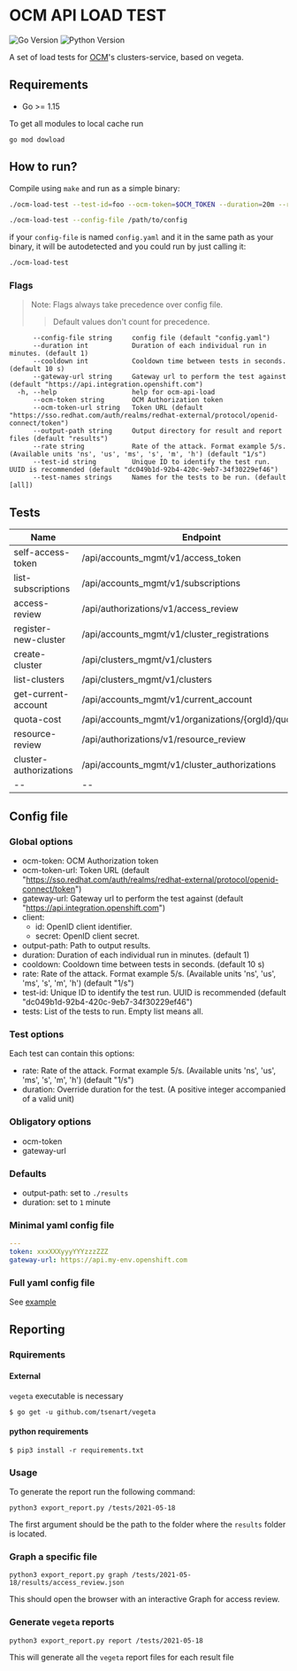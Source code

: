 # OCM API LOAD TEST

![Go Version](https://img.shields.io/badge/go%20version-%3E=1.15-61CFDD.svg?style=flat-square)
![Python Version](https://img.shields.io/badge/python%20version-%3E=3.7-61CFDD.svg?style=flat-square&color=brightgreen)

A set of load tests for [OCM](https://github.com/openshift-online/ocm-api-model)'s clusters-service, based on vegeta.

## Requirements

- Go >= 1.15

To get all modules to local cache run

`go mod dowload`

## How to run?

Compile using `make` and run as a simple binary:

```sh
./ocm-load-test --test-id=foo --ocm-token=$OCM_TOKEN --duration=20m --rate=5/s --output-path=./results --test-names="<test_name>[,...]"

```

```sh
./ocm-load-test --config-file /path/to/config
```

if your `config-file` is named `config.yaml` and it in the same
path as your binary, it will be autodetected and you could run by just calling it:

```sh
./ocm-load-test
```

### Flags

> Note: Flags always take precedence over config file.
>> Default values don't count for precedence.

```
      --config-file string     config file (default "config.yaml")
      --duration int           Duration of each individual run in minutes. (default 1)
      --cooldown int           Cooldown time between tests in seconds. (default 10 s)
      --gateway-url string     Gateway url to perform the test against (default "https://api.integration.openshift.com")
  -h, --help                   help for ocm-api-load
      --ocm-token string       OCM Authorization token
      --ocm-token-url string   Token URL (default "https://sso.redhat.com/auth/realms/redhat-external/protocol/openid-connect/token")
      --output-path string     Output directory for result and report files (default "results")
      --rate string            Rate of the attack. Format example 5/s. (Available units 'ns', 'us', 'ms', 's', 'm', 'h') (default "1/s")
      --test-id string         Unique ID to identify the test run. UUID is recommended (default "dc049b1d-92b4-420c-9eb7-34f30229ef46")
      --test-names strings     Names for the tests to be run. (default [all])
```

## Tests

| Name | Endpoint | Method |
|----|----|----|
| self-access-token | /api/accounts_mgmt/v1/access_token | POST |
| list-subscriptions | /api/accounts_mgmt/v1/subscriptions | GET |
| access-review | /api/authorizations/v1/access_review | POST |
| register-new-cluster | /api/accounts_mgmt/v1/cluster_registrations | POST |
| create-cluster | /api/clusters_mgmt/v1/clusters | POST |
| list-clusters | /api/clusters_mgmt/v1/clusters | GET |
| get-current-account | /api/accounts_mgmt/v1/current_account | GET |
| quota-cost | /api/accounts_mgmt/v1/organizations/{orgId}/quota_cost | GET |
| resource-review | /api/authorizations/v1/resource_review | POST |
| cluster-authorizations | /api/accounts_mgmt/v1/cluster_authorizations | POST |
|--|--|--|

## Config file

### Global options

- ocm-token: OCM Authorization token
- ocm-token-url: Token URL (default "https://sso.redhat.com/auth/realms/redhat-external/protocol/openid-connect/token")
- gateway-url: Gateway url to perform the test against (default "https://api.integration.openshift.com")
- client:
  - id: OpenID client identifier.
  - secret: OpenID client secret.
- output-path: Path to output results.
- duration: Duration of each individual run in minutes. (default 1)
- cooldown: Cooldown time between tests in seconds. (default 10 s)
- rate: Rate of the attack. Format example 5/s. (Available units 'ns', 'us', 'ms', 's', 'm', 'h') (default "1/s")
- test-id: Unique ID to identify the test run. UUID is recommended (default "dc049b1d-92b4-420c-9eb7-34f30229ef46")
- tests: List of the tests to run. Empty list means all.

### Test options

Each test can contain this options:

- rate: Rate of the attack. Format example 5/s. (Available units 'ns', 'us', 'ms', 's', 'm', 'h') (default "1/s")
- duration: Override duration for the test. (A positive integer accompanied of a valid unit)

### Obligatory options

- ocm-token
- gateway-url

### Defaults

- output-path: set to `./results`
- duration: set to `1` minute

### Minimal yaml config file

```yaml
---
token: xxxXXXyyyYYYzzzZZZ
gateway-url: https://api.my-env.openshift.com
```

### Full yaml config file

See [example](./config.example.yaml)

## Reporting

### Rquirements

#### External

`vegeta` executable is necessary

`$ go get -u github.com/tsenart/vegeta`

#### python requirements

`$ pip3 install -r requirements.txt`

### Usage

To generate the report run the following command:

`python3 export_report.py /tests/2021-05-18`

The first argument should be the path to the folder where the `results` folder is located.

### Graph a specific file

`python3 export_report.py graph /tests/2021-05-18/results/access_review.json`

This should open the browser with an interactive Graph for access review.

### Generate `vegeta` reports

`python3 export_report.py report /tests/2021-05-18`

This will generate all the `vegeta` report files for each result file
